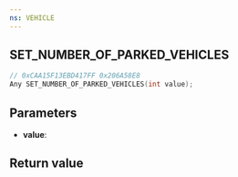 ```yaml
---
ns: VEHICLE
---
```

## SET_NUMBER_OF_PARKED_VEHICLES

```c
// 0xCAA15F13EBD417FF 0x206A58E8
Any SET_NUMBER_OF_PARKED_VEHICLES(int value);
```


## Parameters
* **value**: 

## Return value
